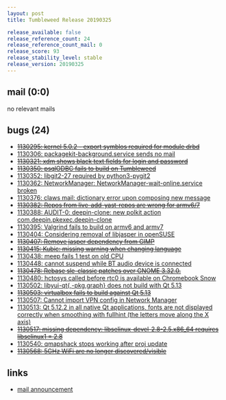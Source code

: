 ```yaml
---
layout: post
title: Tumbleweed Release 20190325

release_available: false
release_reference_count: 24
release_reference_count_mail: 0
release_score: 93
release_stability_level: stable
release_version: 20190325
---
```


## mail (0:0)

no relevant mails

## bugs (24)

<!--more-->

- ~~[1130295: kernel 5.0.2 - export symblos required for module drbd](https://bugzilla.opensuse.org/show_bug.cgi?id=1130295)~~
- [1130306: packagekit-background.service sends no mail](https://bugzilla.opensuse.org/show_bug.cgi?id=1130306)
- ~~[1130321: xdm shows black text fields for login and password](https://bugzilla.opensuse.org/show_bug.cgi?id=1130321)~~
- ~~[1130350: psqlODBC fails to build on Tumbleweed](https://bugzilla.opensuse.org/show_bug.cgi?id=1130350)~~
- [1130352: libgit2-27 required by python3-pygit2](https://bugzilla.opensuse.org/show_bug.cgi?id=1130352)
- [1130362: NetworkManager: NetworkManager-wait-online.service broken](https://bugzilla.opensuse.org/show_bug.cgi?id=1130362)
- [1130376: claws mail: dictionary error upon composing new message](https://bugzilla.opensuse.org/show_bug.cgi?id=1130376)
- ~~[1130382: Repos from live-add-yast-repos are wrong for armv6/7](https://bugzilla.opensuse.org/show_bug.cgi?id=1130382)~~
- [1130388: AUDIT-0: deepin-clone: new polkit action com.deepin.pkexec.deepin-clone](https://bugzilla.opensuse.org/show_bug.cgi?id=1130388)
- [1130395: Valgrind fails to build on armv6 and armv7](https://bugzilla.opensuse.org/show_bug.cgi?id=1130395)
- [1130404: Considering removal of libjasper in openSUSE](https://bugzilla.opensuse.org/show_bug.cgi?id=1130404)
- ~~[1130407: Remove jasper dependency from GIMP](https://bugzilla.opensuse.org/show_bug.cgi?id=1130407)~~
- ~~[1130415: Kubic: missing warning when changing language](https://bugzilla.opensuse.org/show_bug.cgi?id=1130415)~~
- [1130438: meep fails 1 test on old CPU](https://bugzilla.opensuse.org/show_bug.cgi?id=1130438)
- [1130448: cannot suspend while BT audio device is connected](https://bugzilla.opensuse.org/show_bug.cgi?id=1130448)
- ~~[1130478: Rebase sle-classic patches over GNOME 3.32.0.](https://bugzilla.opensuse.org/show_bug.cgi?id=1130478)~~
- [1130480: hctosys called before rtc0 is available on Chromebook Snow](https://bugzilla.opensuse.org/show_bug.cgi?id=1130480)
- [1130502: libyui-qt{,-pkg,graph} does not build with Qt 5.13](https://bugzilla.opensuse.org/show_bug.cgi?id=1130502)
- ~~[1130503: virtualbox fails to build against Qt 5.13](https://bugzilla.opensuse.org/show_bug.cgi?id=1130503)~~
- [1130507: Cannot import VPN config in Network Manager](https://bugzilla.opensuse.org/show_bug.cgi?id=1130507)
- [1130513: Qt 5.12.2 in all native Qt applications, fonts are not displayed correctly when smoothing with fullhint (the letters move along the X axis)](https://bugzilla.opensuse.org/show_bug.cgi?id=1130513)
- ~~[1130517: missing dependency: libselinux-devel-2.8-2.5.x86_64 requires libselinux1 = 2.8](https://bugzilla.opensuse.org/show_bug.cgi?id=1130517)~~
- [1130540: qmapshack stops working after proj update](https://bugzilla.opensuse.org/show_bug.cgi?id=1130540)
- ~~[1130568: 5GHz WiFi are no longer discovered/visible](https://bugzilla.opensuse.org/show_bug.cgi?id=1130568)~~



## links

- [mail announcement](https://lists.opensuse.org/opensuse-factory/2019-03/msg00365.html)
